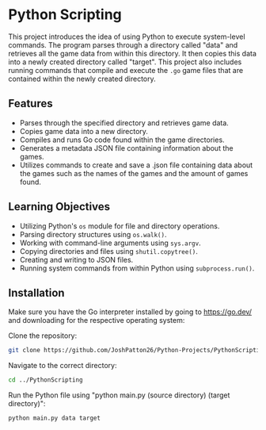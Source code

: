 # Python Scripting

This project introduces the idea of using Python to execute system-level commands. The program parses through a directory called "data" and retrieves all the game data from within this directory. It then copies this data into a newly created directory called "target". This project also includes running commands that compile and execute the `.go` game files that are contained within the newly created directory.

## Features

- Parses through the specified directory and retrieves game data.
- Copies game data into a new directory.
- Compiles and runs Go code found within the game directories.
- Generates a metadata JSON file containing information about the games.
- Utilizes commands to create and save a .json file containing data about the games such as the names of the games and the amount of games found.

## Learning Objectives

- Utilizing Python's `os` module for file and directory operations.
- Parsing directory structures using `os.walk()`.
- Working with command-line arguments using `sys.argv`.
- Copying directories and files using `shutil.copytree()`.
- Creating and writing to JSON files.
- Running system commands from within Python using `subprocess.run()`.

## Installation

Make sure you have the Go interpreter installed by going to https://go.dev/ and downloading for the respective operating system:

Clone the repository:
   ```bash
   git clone https://github.com/JoshPatton26/Python-Projects/PythonScripting.git
   ```
Navigate to the correct directory:
   ```bash
   cd ../PythonScripting
   ```
Run the Python file using "python main.py (source directory) (target directory)":
   ```bash
   python main.py data target
   ```

